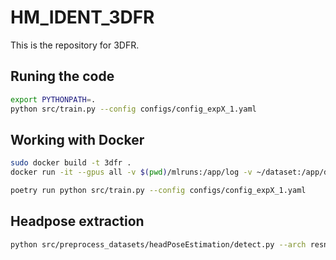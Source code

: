 # HM_IDENT_3DFR
This is the repository for 3DFR.


## Runing the code

```bash
export PYTHONPATH=.
python src/train.py --config configs/config_expX_1.yaml
```

## Working with Docker

```bash
sudo docker build -t 3dfr .
docker run -it --gpus all -v $(pwd)/mlruns:/app/log -v ~/dataset:/app/data 3dfr 

poetry run python src/train.py --config configs/config_expX_1.yaml
```



## Headpose extraction
```bash
python src/preprocess_datasets/headPoseEstimation/detect.py --arch resnet50
```